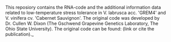 This reposiory contains the RNA-code and the additional information data related to low-temperature stress tolerance in V. labrusca acc. 'GREM4' and V. vinifera cv. 'Cabernet Sauvignon'. The original code was developed by Dr. Cullen W. Dixon (The Gschwend Grapevine Genetics Laboratory, The Ohio State University). The original code can be found: (link or cite the publication)._

